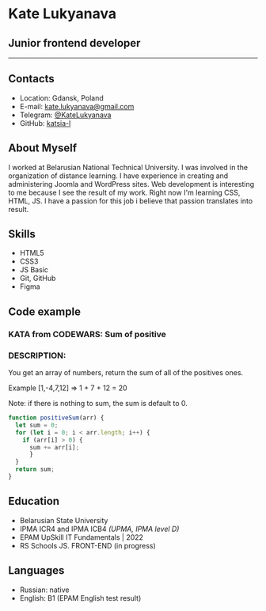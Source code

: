# Kate Lukyanava

## Junior frontend developer
* * *

## Contacts
*   Location: Gdansk, Poland
*   E-mail: [kate.lukyanava@gmail.com](mailto:kate.lukyanava@gmail.com)
*   Telegram: [@KateLukyanava](https://t.me/KateLukyanava)
*   GitHub: [katsia-l](https://github.com/katsia-l)

## About Myself
I worked at Belarusian National Technical University. I was involved in the organization of distance learning. I have experience in creating and administering Joomla and WordPress sites.
Web development is interesting to me because I see the result of my work. Right now I'm learning CSS, HTML, JS.
I have a passion for this job i believe that passion translates into result.

## Skills
*   HTML5
*   CSS3
*   JS Basic
*   Git, GitHub
*   Figma

## Code example
### KATA from CODEWARS: Sum of positive
### DESCRIPTION:
You get an array of numbers, return the sum of all of the positives ones.

Example [1,-4,7,12] => 1 + 7 + 12 = 20

Note: if there is nothing to sum, the sum is default to 0.

```javascript
function positiveSum(arr) {
  let sum = 0;
  for (let i = 0; i < arr.length; i++) {
    if (arr[i] > 0) {
      sum += arr[i];
      }
  }
  return sum;
}
```

## Education
*   Belarusian State University
*   IPMA ICR4 and IPMA ICB4
    *(UPMA, IPMA level D)*
*   EPAM UpSkill IT Fundamentals | 2022
*   RS Schools JS. FRONT-END (in progress)
    
## Languages
*   Russian: native
*   English: B1 (EPAM English test result)

